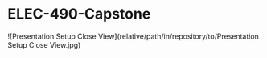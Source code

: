 # ELEC-490-Capstone
![Presentation Setup Close View](relative/path/in/repository/to/Presentation Setup Close View.jpg)
